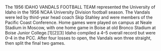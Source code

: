 The 1956 IDAHO VANDALS FOOTBALL TEAM represented the University of Idaho in the 1956 NCAA University Division football season. The Vandals were led by third-year head coach Skip Stahley and were members of the Pacific Coast Conference. Home games were played on campus at Neale Stadium in Moscow, with one home game in Boise at old Bronco Stadium at Boise Junior College.[1][2][3] Idaho compiled a 4–5 overall record but were 0–4 in the PCC. After four losses to open, the Vandals won three straight, then split the final two games.
